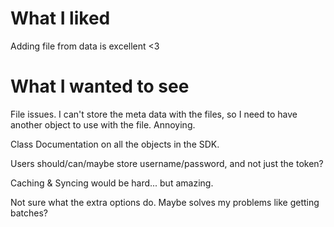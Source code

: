 # What I liked

Adding file from data is excellent <3

# What I wanted to see
File issues. I can't store the meta data with the files, so I need to have another object to use with the file. Annoying.

Class Documentation on all the objects in the SDK.

Users should/can/maybe store username/password, and not just the token?



Caching & Syncing would be hard... but amazing.

Not sure what the extra options do. Maybe solves my problems like getting batches?

